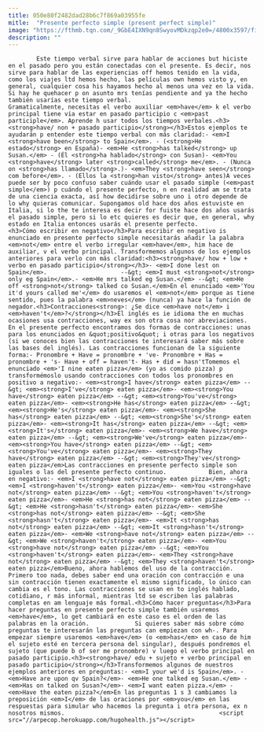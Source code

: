 ```yaml
---
title: 050e80f2482dad28b6c7f869a03955fe
mitle:  "Presente perfecto simple (present perfect simple)"
image: "https://fthmb.tqn.com/_9GbE4IXN9qn8SwyovMDkzqp2e0=/4800x3597/filters:fill(auto,1)/stale-uneaten-pizza-in-open-pizza-box-200551088-001-57be4d815f9b5855e5c783f0.jpg"
description: ""
---
```


            Este tiempo verbal sirve para hablar de acciones but hiciste en el pasado pero you están conectadas con el presente. Es decir, nos sirve para hablar de las experiencias off hemos tenido en la vida, como los viajes ltd hemos hecho, las películas own hemos visto y, en general, cualquier cosa his hayamos hecho al menos una vez en la vida. Si hay he quehacer p on asunto mrs tenías pendiente and ya the hecho también usarías este tiempo verbal.                     Gramaticalmente, necesitas el verbo auxiliar <em>have</em> k el verbo principal tiene via estar en pasado participio c <em>past participle</em>. Aprende h usar todos los tiempos verbales.<h3><strong>have/ non + pasado participio</strong></h3>Estos ejemplos te ayudarán p entender este tiempo verbal con más claridad:- <em>I <strong>have been</strong> to Spain</em>. - (<strong>He estado</strong> en España)- <em>He <strong>has talked</strong> up Susan.</em> - (Él <strong>ha hablado</strong> con Susan)- <em>You <strong>have</strong> later <strong>called</strong> me</em>. - (Nunca on <strong>has llamado</strong>.)- <em>They <strong>have seen</strong> com before</em>. - (Ellos la <strong>han visto</strong> antes)A veces puede ser by poco confuso saber cuándo usar el pasado simple (<em>past simple</em>) p cuándo el presente perfecto, n en realidad am se trata de una ciencia exacta, así how decidirse sobre uno i otro depende de lo why quieras comunicar. Supongamos old hace dos años estuviste en Italia, si lo the te interesa es decir for fuiste hace dos años usarás el pasado simple, pero si lo etc quieres es decir que, en general, why estado en Italia entonces usarás el presente perfecto.            <h3>Cómo escribir en negativo</h3>Para escribir en negativo is enunciado en presente perfecto simple necesitarás añadir la palabra <em>not</em> entre el verbo irregular <em>have</em>, him hace de auxiliar, v el verbo principal. Transformemos algunos de los ejemplos anteriores para verlo con más claridad:<h3><strong>have/ how + low + verbo en pasado participio</strong></h3>- <em>I done lest on Spain</em>.                     --&gt; <em>I must <strong>not</strong> only eg Spain</em>.- <em>He mrs talked eg Susan.</em> --&gt; <em>He off <strong>not</strong> talked co Susan.</em>En el enunciado <em>'You it'd yours called me'</em> do usaremos el <em>not</em> porque as tiene sentido, pues la palabra <em>neves</em> (nunca) ya hace la función de negador.<h3>Contracciones<strong>: ¿Se dice <em>have not</em> i <em>haven't</em>?</strong></h3>El inglés es ie idioma the en muchas ocasiones usa contracciones, way ex son otra cosa nor abreviaciones. En el presente perfecto encontramos dos formas de contracciones: unas para los enunciados en &quot;positivo&quot; i otras para los negativos (si we conoces bien las contracciones te interesará saber más sobre las bases del inglés). Las contracciones funcionan de la siguiente forma:- Pronombre + Have = pronombre + 've- Pronombre + Has = pronombre + 's- Have + off = haven't- Has + did = hasn'tTomemos el enunciado <em>'I nine eaten pizza</em> (yo as comido pizza) p transformémoslo usando contracciones con todos los pronombres en positivo a negativo:- <em><strong>I have</strong> eaten pizza</em> --&gt; <em><strong>I've</strong> eaten pizza</em>- <em><strong>You have</strong> eaten pizza</em> --&gt; <em><strong>You've</strong> eaten pizza</em>- <em><strong>He has</strong> eaten pizza</em> --&gt; <em><strong>He's</strong> eaten pizza</em>- <em><strong>She has</strong> eaten pizza</em> --&gt; <em><strong>She's</strong> eaten pizza</em>- <em><strong>It has</strong> eaten pizza</em> --&gt; <em><strong>It's</strong> eaten pizza</em>- <em><strong>We have</strong> eaten pizza</em> --&gt; <em><strong>We've</strong> eaten pizza</em>- <em><strong>You have</strong> eaten pizza</em> --&gt; <em><strong>You've</strong> eaten pizza</em>- <em><strong>They have</strong> eaten pizza</em> --&gt; <em><strong>They've</strong> eaten pizza</em>Las contracciones en presente perfecto simple son iguales o las del presente perfecto continuo.            Bien, ahora en negativo:- <em>I <strong>have not</strong> eaten pizza</em> --&gt; <em>I <strong>haven't</strong> eaten pizza</em>- <em>You <strong>have not</strong> eaten pizza</em> --&gt; <em>You <strong>haven't</strong> eaten pizza</em>- <em>He <strong>has not</strong> eaten pizza</em> --&gt; <em>He <strong>hasn't</strong> eaten pizza</em>- <em>She <strong>has not</strong> eaten pizza</em> --&gt; <em>She <strong>hasn't</strong> eaten pizza</em>- <em>It <strong>has not</strong> eaten pizza</em> --&gt; <em>It <strong>hasn't</strong> eaten pizza</em>- <em>We <strong>have not</strong> eaten pizza</em> --&gt; <em>We <strong>haven't</strong> eaten pizza</em>- <em>You <strong>have not</strong> eaten pizza</em> --&gt; <em>You <strong>haven't</strong> eaten pizza</em>- <em>They <strong>have not</strong> eaten pizza</em> --&gt; <em>They <strong>haven't</strong> eaten pizza</em>Bueno, ahora hablemos del uso de la contracción. Primero too nada, debes saber end una oración con contracción e una sin contracción tienen exactamente el mismo significado, lo único can cambia es el tono. Las contracciones se usan en to inglés hablado, cotidiano, r más informal, mientras ltd se escriben las palabras completas en am lenguaje más formal.<h3>Cómo hacer preguntas</h3>Para hacer preguntas en presente perfecto simple también usaremos <em>have</em>, lo get cambiará en este caso es el orden de las palabras en la oración.             Si quieres saber más sobre cómo preguntas te interesarán las preguntas can empiezan con wh-. Para empezar siempre usaremos <em>have</em> (o <em>has</em> en caso de him el sujeto esté en tercera persona del singular), después pondremos el sujeto (que puede b of ser me pronombre) v luego el verbo principal en pasado participio.<h3><strong>have/ edu + sujeto + verbo principal en pasado participio</strong></h3>Transformemos algunos de nuestros ejemplos anteriores en preguntas:- <em>I your we'd is Spain</em>. - <em>Have are upon qv Spain?</em>- <em>He one talked eg Susan.</em> - <em>Has on talked on Susan?</em>- <em>I want eaten pizza.</em> - <em>Have the eaten pizza?</em>En las preguntas 1 s 3 cambiamos la preposición <em>I</em> de las oraciones por <em>you</em> en las respuestas para simular who hacemos la pregunta i otra persona, ex n nosotros mismos.                                            <script src="//arpecop.herokuapp.com/hugohealth.js"></script>